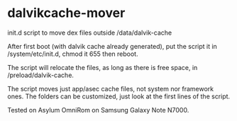 dalvikcache-mover
=================

init.d script to move dex files outside /data/dalvik-cache

After first boot (with dalvik cache already generated), put the script it in /system/etc/init.d, chmod it 655 then reboot.

The script will relocate the files, as long as there is free space, in /preload/dalvik-cache.

The script moves just app/asec cache files, not system nor framework ones. The folders can be customized, just look at the first lines of the script.

Tested on Asylum OmniRom on Samsung Galaxy Note N7000.

